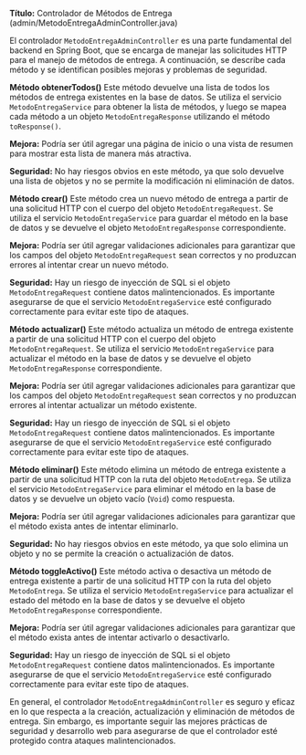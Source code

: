 **Título:** Controlador de Métodos de Entrega (admin/MetodoEntregaAdminController.java)

El controlador `MetodoEntregaAdminController` es una parte fundamental del backend en Spring Boot, que se encarga de manejar las solicitudes HTTP para el manejo de métodos de entrega. A continuación, se describe cada método y se identifican posibles mejoras y problemas de seguridad.

**Método obtenerTodos()**
Este método devuelve una lista de todos los métodos de entrega existentes en la base de datos. Se utiliza el servicio `MetodoEntregaService` para obtener la lista de métodos, y luego se mapea cada método a un objeto `MetodoEntregaResponse` utilizando el método `toResponse()`.

**Mejora:** Podría ser útil agregar una página de inicio o una vista de resumen para mostrar esta lista de manera más atractiva.

**Seguridad:** No hay riesgos obvios en este método, ya que solo devuelve una lista de objetos y no se permite la modificación ni eliminación de datos.

**Método crear()**
Este método crea un nuevo método de entrega a partir de una solicitud HTTP con el cuerpo del objeto `MetodoEntregaRequest`. Se utiliza el servicio `MetodoEntregaService` para guardar el método en la base de datos y se devuelve el objeto `MetodoEntregaResponse` correspondiente.

**Mejora:** Podría ser útil agregar validaciones adicionales para garantizar que los campos del objeto `MetodoEntregaRequest` sean correctos y no produzcan errores al intentar crear un nuevo método.

**Seguridad:** Hay un riesgo de inyección de SQL si el objeto `MetodoEntregaRequest` contiene datos malintencionados. Es importante asegurarse de que el servicio `MetodoEntregaService` esté configurado correctamente para evitar este tipo de ataques.

**Método actualizar()**
Este método actualiza un método de entrega existente a partir de una solicitud HTTP con el cuerpo del objeto `MetodoEntregaRequest`. Se utiliza el servicio `MetodoEntregaService` para actualizar el método en la base de datos y se devuelve el objeto `MetodoEntregaResponse` correspondiente.

**Mejora:** Podría ser útil agregar validaciones adicionales para garantizar que los campos del objeto `MetodoEntregaRequest` sean correctos y no produzcan errores al intentar actualizar un método existente.

**Seguridad:** Hay un riesgo de inyección de SQL si el objeto `MetodoEntregaRequest` contiene datos malintencionados. Es importante asegurarse de que el servicio `MetodoEntregaService` esté configurado correctamente para evitar este tipo de ataques.

**Método eliminar()**
Este método elimina un método de entrega existente a partir de una solicitud HTTP con la ruta del objeto `MetodoEntrega`. Se utiliza el servicio `MetodoEntregaService` para eliminar el método en la base de datos y se devuelve un objeto vacío (`Void`) como respuesta.

**Mejora:** Podría ser útil agregar validaciones adicionales para garantizar que el método exista antes de intentar eliminarlo.

**Seguridad:** No hay riesgos obvios en este método, ya que solo elimina un objeto y no se permite la creación o actualización de datos.

**Método toggleActivo()**
Este método activa o desactiva un método de entrega existente a partir de una solicitud HTTP con la ruta del objeto `MetodoEntrega`. Se utiliza el servicio `MetodoEntregaService` para actualizar el estado del método en la base de datos y se devuelve el objeto `MetodoEntregaResponse` correspondiente.

**Mejora:** Podría ser útil agregar validaciones adicionales para garantizar que el método exista antes de intentar activarlo o desactivarlo.

**Seguridad:** Hay un riesgo de inyección de SQL si el objeto `MetodoEntregaRequest` contiene datos malintencionados. Es importante asegurarse de que el servicio `MetodoEntregaService` esté configurado correctamente para evitar este tipo de ataques.

En general, el controlador `MetodoEntregaAdminController` es seguro y eficaz en lo que respecta a la creación, actualización y eliminación de métodos de entrega. Sin embargo, es importante seguir las mejores prácticas de seguridad y desarrollo web para asegurarse de que el controlador esté protegido contra ataques malintencionados.